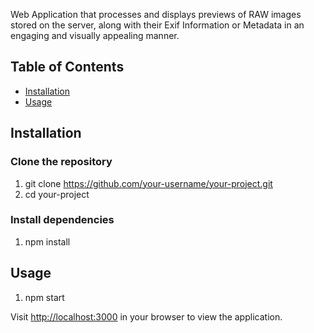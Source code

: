 
Web Application that processes and displays previews of RAW images stored on the server, along with their Exif Information or Metadata in an engaging and visually appealing manner.

## Table of Contents

- [Installation](#installation)
- [Usage](#usage)

## Installation

### Clone the repository

1) git clone https://github.com/your-username/your-project.git
2) cd your-project


### Install dependencies

1) npm install

## Usage

1) npm start

Visit [http://localhost:3000](http://localhost:3000) in your browser to view the application.

